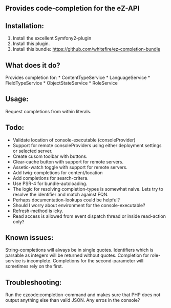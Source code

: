 Provides code-completion for the eZ-API
---------------------------------------

Installation:
-------------
1. Install the excellent Symfony2-plugin
2. Install this plugin.
3. Install this bundle: https://github.com/whitefire/ez-completion-bundle

What does it do?
----------------
Provides completion for:
    * ContentTypeService
    * LanguageService
    * FieldTypeService
    * ObjectStateService
    * RoleService

Usage:
------
Request completions from within literals.

Todo:
-----
* Validate location of console-executable (consoleProvider)
* Support for remote consoleProviders using either deployment settings or selected server.
* Create cusom toolbar with buttons.
* Clear-cache button with support for remote servers.
* Assetic-watch toggle with support for remote servers.
* Add twig-completions for content/location
* Add completions for search-critera.
* Use PSR-4 for bundle-autoloading.
* The logic for resolving completion-types is somewhat naive. Lets try to resolve the identifier and match against FQN.
* Perhaps documentation-lookups could be helpful?
* Should I worry about environment for the console-executable?
* Refresh-method is icky.
* Read access is allowed from event dispatch thread or inside read-action only?

Known issues:
----------
String-completions will always be in single quotes.
Identifiers which is parsable as integers will be returned without quotes.
Completion for role-service is incomplete. Completions for the second-parameter will sometimes rely on the first.

Troubleshooting:
----------------
Run the ezcode:completion-command and makes sure that PHP does not output anything else than valid JSON.
Any erros in the console?
